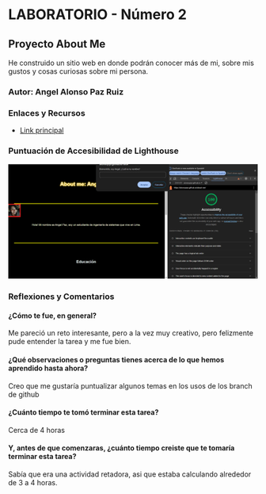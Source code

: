 # LABORATORIO - Número 2

## Proyecto About Me

He construido un sitio web en donde podrán conocer más de mi, sobre mis gustos y cosas curiosas sobre mi persona.

### Autor: Angel Alonso Paz Ruiz

### Enlaces y Recursos

* [Link principal](./index.html)

### Puntuación de Accesibilidad de Lighthouse

![Imagen de Lighthouse](./img/Captura%20de%20pantalla%202024-04-11%20235227.png)

### Reflexiones y Comentarios

#### ¿Cómo te fue, en general?

Me pareció un reto interesante, pero a la vez muy creativo, pero felizmente pude entender la tarea y me fue bien.

#### ¿Qué observaciones o preguntas tienes acerca de lo que hemos aprendido hasta ahora?

Creo que me gustaría puntualizar algunos temas en los usos de los branch de github

#### ¿Cuánto tiempo te tomó terminar esta tarea?

Cerca de 4 horas

#### Y, antes de que comenzaras, ¿cuánto tiempo creiste que te tomaría terminar esta tarea?

Sabía que era una actividad retadora, asi que estaba calculando alrededor de 3 a 4 horas.
